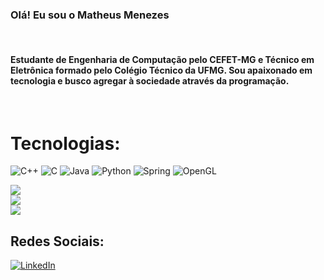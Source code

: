 ### Olá! Eu sou o Matheus Menezes
<br>

#### Estudante de Engenharia de Computação pelo CEFET-MG e Técnico em Eletrônica formado pelo Colégio Técnico da UFMG. Sou apaixonado em tecnologia e busco agregar à sociedade através da programação.
<br>

# Tecnologias:

![C++](https://img.shields.io/badge/c++-%2300599C.svg?style=for-the-badge&logo=c%2B%2B&logoColor=white) ![C](https://img.shields.io/badge/c-%2300599C.svg?style=for-the-badge&logo=c&logoColor=white) ![Java](https://img.shields.io/badge/java-%23ED8B00.svg?style=for-the-badge&logo=java&logoColor=white) ![Python](https://img.shields.io/badge/python-3670A0?style=for-the-badge&logo=python&logoColor=ffdd54) ![Spring](https://img.shields.io/badge/spring-%236DB33F.svg?style=for-the-badge&logo=spring&logoColor=white)
![OpenGL](https://img.shields.io/badge/OpenGL-%23FFFFFF.svg?style=for-the-badge&logo=opengl)
<br>

![](https://github-readme-stats.vercel.app/api?username=MatheusMnz&theme=tokyonight&hide_border=true&include_all_commits=true&count_private=true)<br/>
![](https://github-readme-streak-stats.herokuapp.com/?user=MatheusMnz&theme=tokyonight&hide_border=false)<br/>
![](https://github-readme-stats.vercel.app/api/top-langs/?username=MatheusMnz&theme=tokyonight&hide_border=false&include_all_commits=true&count_private=true&layout=compact)


## Redes Sociais:
[![LinkedIn](https://img.shields.io/badge/LinkedIn-%230077B5.svg?logo=linkedin&logoColor=white)](https://www.linkedin.com/in/matheus-menezes-9774b61a3/) 
